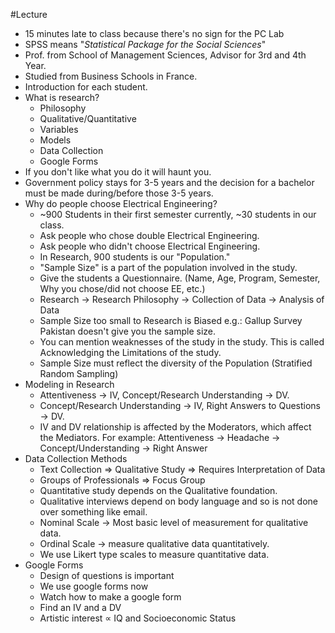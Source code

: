 #Lecture
- 15 minutes late to class because there's no sign for the PC Lab 
- SPSS means "*Statistical Package for the Social Sciences*"
- Prof. from School of Management Sciences, Advisor for 3rd and 4th Year.
- Studied from Business Schools in France.
- Introduction for each student.
- What is research?
	- Philosophy
	- Qualitative/Quantitative
	- Variables
	- Models
	- Data Collection
	- Google Forms
- If you don't like what you do it will haunt you.
- Government policy stays for 3-5 years and the decision for a bachelor must be made during/before those 3-5 years. 
- Why do people choose Electrical Engineering?
	- ~900 Students in their first semester currently, ~30 students in our class.
	- Ask people who chose double Electrical Engineering.
	- Ask people who didn't choose Electrical Engineering.
	- In Research, 900 students is our "Population."
	- "Sample Size" is a part of the population involved in the study.
	- Give the students a Questionnaire. (Name, Age, Program, Semester, Why you chose/did not choose EE, etc.)
	- Research $\to$ Research Philosophy $\to$ Collection of Data $\to$ Analysis of Data
	- Sample Size too small to Research is Biased e.g.: Gallup Survey Pakistan doesn't give you the sample size.
	- You can mention weaknesses of the study in the study. This is called Acknowledging the Limitations of the study.
	- Sample Size must reflect the diversity of the Population (Stratified Random Sampling)
- Modeling in Research
	- Attentiveness $\to$ IV, Concept/Research Understanding $\to$ DV.
	- Concept/Research Understanding $\to$ IV, Right Answers to Questions $\to$ DV.
	- IV and DV relationship is affected by the Moderators, which affect the Mediators. For example:
	  Attentiveness $\to$ Headache $\to$ Concept/Understanding $\to$ Right Answer
- Data Collection Methods
	- Text Collection $\Rightarrow$ Qualitative Study $\Rightarrow$ Requires Interpretation of Data
	- Groups of Professionals $\Rightarrow$ Focus Group
	- Quantitative study depends on the Qualitative foundation.
	- Qualitative interviews depend on body language and so is not done over something like email.
	- Nominal Scale $\to$ Most basic level of measurement for qualitative data.
	- Ordinal Scale $\to$ measure qualitative data quantitatively.
	- We use Likert type scales to measure quantitative data.
- Google Forms
	- Design of questions is important
	- We use google forms now
	- Watch how to make a google form
	- Find an IV and a DV
	- Artistic interest $\propto$ IQ and Socioeconomic Status